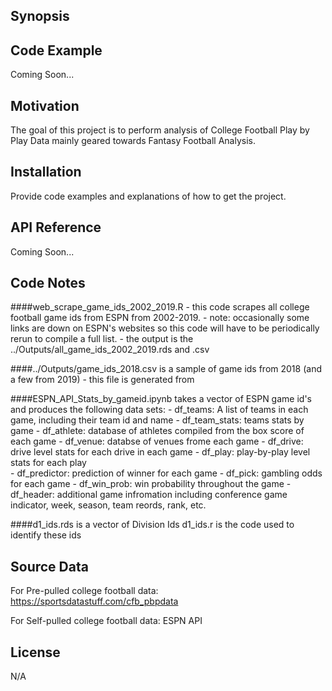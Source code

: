 ## Synopsis


## Code Example

Coming Soon...

## Motivation

The goal of this project is to perform analysis of College Football Play by Play Data mainly geared towards Fantasy Football Analysis. 

## Installation

Provide code examples and explanations of how to get the project.

## API Reference

Coming Soon...

## Code Notes

####web_scrape_game_ids_2002_2019.R 
	- this code scrapes all college football game ids from ESPN from 2002-2019. 
	- note: occasionally some links are down on ESPN's websites so this code will have 
		to be periodically rerun to compile a full list. 
	- the output is the ../Outputs/all_game_ids_2002_2019.rds and .csv

####../Outputs/game_ids_2018.csv is a sample of game ids from 2018 (and a few from 2019)
	- this file is generated from

####ESPN_API_Stats_by_gameid.ipynb takes a vector of ESPN game id's and produces  the following data sets: 
	- df_teams: A list of teams in each game, including their team id and name
	- df_team_stats: teams stats by game 
	- df_athlete: database of athletes compiled from the box score of each game
	- df_venue: databse of venues frome each game
	- df_drive: drive level stats for each drive in each game
	- df_play:  play-by-play level stats for each play  
	- df_predictor: prediction of winner for each game
	- df_pick: gambling odds for each game
	- df_win_prob: win probability throughout the game
	- df_header: additional game infromation including conference game indicator, week, season, team reords, rank, etc. 


####d1_ids.rds is a vector of Division Ids
d1_ids.r is the code used to identify these ids

## Source Data

For Pre-pulled college football data:
https://sportsdatastuff.com/cfb_pbpdata

For Self-pulled college football data:
ESPN API



## License

N/A